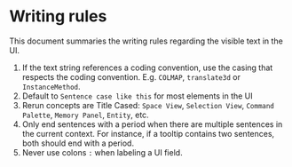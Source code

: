 # Writing rules

This document summaries the writing rules regarding the visible text in the UI.

1. If the text string references a coding convention, use the casing that respects the coding convention. E.g. `COLMAP`,  `translate3d` or `InstanceMethod`.
2. Default to `Sentence case like this` for most elements in the UI
3. Rerun concepts are Title Cased: `Space View`, `Selection View`, `Command Palette`,  `Memory Panel`, `Entity`, etc.
4. Only end sentences with a period when there are multiple sentences in the current context. For instance, if a tooltip contains two sentences, both should end with a period. 
5. Never use colons `:` when labeling a UI field.
